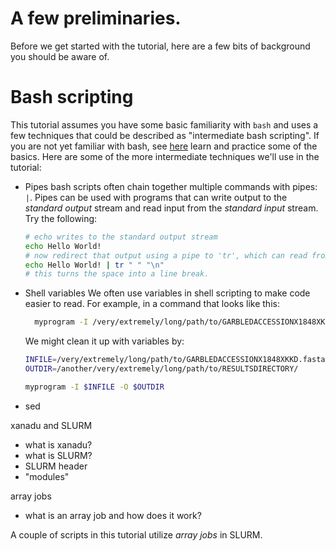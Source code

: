 # A few preliminaries. #

Before we get started with the tutorial, here are a few bits of background you should be aware of. 

# Bash scripting

This tutorial assumes you have some basic familiarity with `bash` and uses a few techniques that could be described as "intermediate bash scripting". If you are not yet familiar with bash, see [here]() learn and practice some of the basics. Here are some of the more intermediate techniques we'll use in the tutorial:

- Pipes
  bash scripts often chain together multiple commands with pipes: `|`. Pipes can be used with programs that can write output to the _standard output_ stream and read input from the _standard input_ stream. Try the following:

  ```bash
  # echo writes to the standard output stream
  echo Hello World!
  # now redirect that output using a pipe to 'tr', which can read from the standard input and edit text
  echo Hello World! | tr " " "\n"
  # this turns the space into a line break. 
  ```
- Shell variables
  We often use variables in shell scripting to make code easier to read. For example, in a command that looks like this:
  ```bash
	myprogram -I /very/extremely/long/path/to/GARBLEDACCESSIONX1848XKKD.fasta -O /another/very/extremely/long/path/to/RESULTSDIRECTORY/
  ```

  We might clean it up with variables by:

  ```bash
  INFILE=/very/extremely/long/path/to/GARBLEDACCESSIONX1848XKKD.fasta
  OUTDIR=/another/very/extremely/long/path/to/RESULTSDIRECTORY/

  myprogram -I $INFILE -O $OUTDIR
  ```


- sed

xanadu and SLURM
- what is xanadu?
- what is SLURM?
- SLURM header
- "modules"

array jobs
- what is an array job and how does it work?

A couple of scripts in this tutorial utilize _array jobs_ in SLURM. 